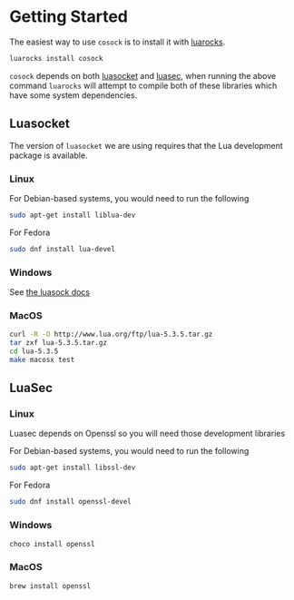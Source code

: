 # Getting Started

The easiest way to use `cosock` is to install it with [luarocks](https://luarocks.org).

```sh
luarocks install cosock
```

`cosock` depends on both [luasocket](https://github.com/lunarmodules/luasocket)
and [luasec](https://github.com/brunoos/luasec), when running the above command
`luarocks` will attempt to compile both of these libraries which have some system
dependencies.


## Luasocket

The version of `luasocket` we are using requires that the Lua development package is
available. 

### Linux

For Debian-based systems, you would need to run the following

```sh
sudo apt-get install liblua-dev
```

For Fedora 

```sh
sudo dnf install lua-devel
```

### Windows

See [the luasock docs](https://w3.impa.br/~diego/software/luasocket/installation.html)


### MacOS

```sh
curl -R -O http://www.lua.org/ftp/lua-5.3.5.tar.gz
tar zxf lua-5.3.5.tar.gz
cd lua-5.3.5
make macosx test
```

## LuaSec

### Linux

Luasec depends on Openssl so you will need those development libraries

For Debian-based systems, you would need to run the following

```sh
sudo apt-get install libssl-dev
```

For Fedora 

```sh
sudo dnf install openssl-devel
```

### Windows

```powershell
choco install openssl
```

### MacOS

```sh
brew install openssl
```
